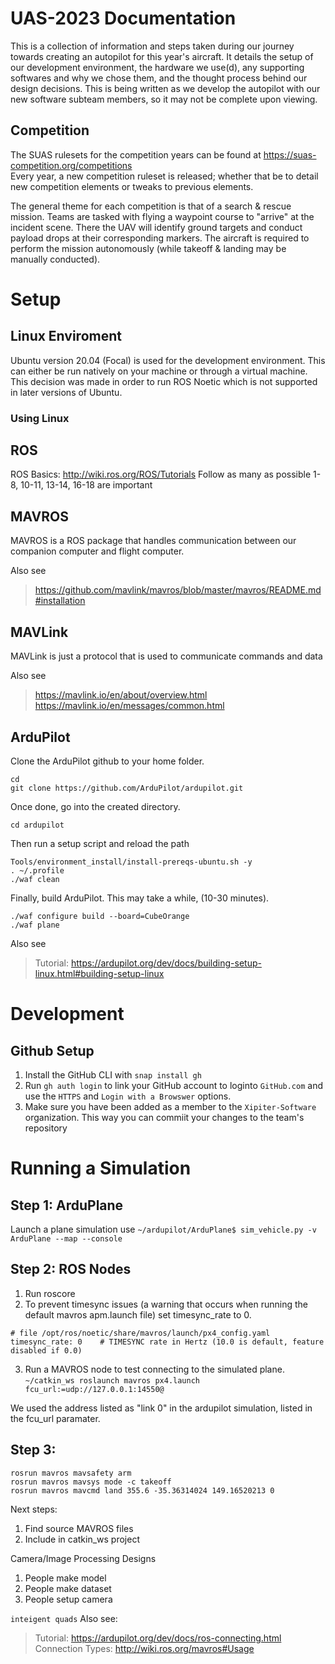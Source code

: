 # UAS-2023 Documentation
This is a collection of information and steps taken during our journey towards creating an autopilot for this year's aircraft. It details the setup of our development environment, the hardware we use(d), any supporting softwares and why we chose them, and the thought process behind our design decisions. This is being written as we develop the autopilot with our new software subteam members, so it may not be complete upon viewing.

## Competition
The SUAS rulesets for the competition years can be found at https://suas-competition.org/competitions  
Every year, a new competition ruleset is released; whether that be to detail new competition elements or tweaks to previous elements.  

The general theme for each competition is that of a search & rescue mission. Teams are tasked with flying a waypoint course to "arrive" at the incident scene. There the UAV will identify ground targets and conduct payload drops at their corresponding markers. The aircraft is required to perform the mission autonomously (while takeoff & landing may be manually conducted).

# Setup
## Linux Enviroment
Ubuntu version 20.04 (Focal) is used for the development environment. This can either be run natively on your machine or through a virtual machine. This decision was made in order to run ROS Noetic which is not supported in later versions of Ubuntu.
### Using Linux

## ROS
ROS Basics: http://wiki.ros.org/ROS/Tutorials
Follow as many as possible
1-8, 10-11, 13-14, 16-18 are important

## MAVROS
MAVROS is a ROS package that handles communication between our companion computer and flight computer.

Also see
> https://github.com/mavlink/mavros/blob/master/mavros/README.md#installation

## MAVLink
MAVLink is just a protocol that is used to communicate commands and data

Also see
> https://mavlink.io/en/about/overview.html
> https://mavlink.io/en/messages/common.html

## ArduPilot
Clone the ArduPilot github to your home folder.
```
cd
git clone https://github.com/ArduPilot/ardupilot.git
```

Once done, go into the created directory.
```
cd ardupilot
```

Then run a setup script and reload the path
 ```
Tools/environment_install/install-prereqs-ubuntu.sh -y
. ~/.profile
./waf clean
```

Finally, build ArduPilot. This may take a while, (10-30 minutes).
```
./waf configure build --board=CubeOrange
./waf plane
```

Also see
> Tutorial: https://ardupilot.org/dev/docs/building-setup-linux.html#building-setup-linux

# Development

## Github Setup
1. Install the GitHub CLI with `snap install gh`
2. Run `gh auth login` to link your GitHub account to loginto `GitHub.com` and use the `HTTPS` and `Login with a Browswer` options.
4. Make sure you have been added as a member to the `Xipiter-Software` organization. This way you can commiit your changes to the team's repository

# Running a Simulation
##  Step 1: ArduPlane
Launch a plane simulation use `~/ardupilot/ArduPlane$ sim_vehicle.py -v ArduPlane --map --console`

## Step 2: ROS Nodes

1. Run roscore
2. To prevent timesync issues (a warning that occurs when running the default mavros apm.launch file) set timesync_rate to 0.
```
# file /opt/ros/noetic/share/mavros/launch/px4_config.yaml
timesync_rate: 0    # TIMESYNC rate in Hertz (10.0 is default, feature disabled if 0.0)
```
3. Run a MAVROS node to test connecting to the simulated plane.
`~/catkin_ws roslaunch mavros px4.launch fcu_url:=udp://127.0.0.1:14550@`

We used the address listed as "link 0" in the ardupilot simulation, listed in the fcu_url paramater.

## Step 3:
```
rosrun mavros mavsafety arm
rosrun mavros mavsys mode -c takeoff
rosrun mavros mavcmd land 355.6 -35.36314024 149.16520213 0

```
Next steps:
1. Find source MAVROS files
2. Include in catkin_ws project

Camera/Image Processing Designs
1. People make model
2. People make dataset
3. People setup camera

`inteigent quads`
Also see:
> Tutorial: https://ardupilot.org/dev/docs/ros-connecting.html
> Connection Types: http://wiki.ros.org/mavros#Usage

